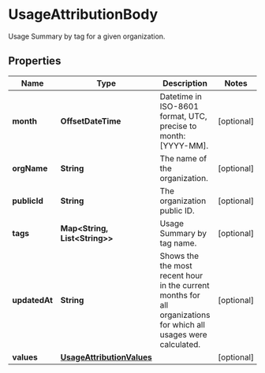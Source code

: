 

# UsageAttributionBody

Usage Summary by tag for a given organization.
## Properties

Name | Type | Description | Notes
------------ | ------------- | ------------- | -------------
**month** | **OffsetDateTime** | Datetime in ISO-8601 format, UTC, precise to month: [YYYY-MM]. |  [optional]
**orgName** | **String** | The name of the organization. |  [optional]
**publicId** | **String** | The organization public ID. |  [optional]
**tags** | **Map&lt;String, List&lt;String&gt;&gt;** | Usage Summary by tag name. |  [optional]
**updatedAt** | **String** | Shows the the most recent hour in the current months for all organizations for which all usages were calculated. |  [optional]
**values** | [**UsageAttributionValues**](UsageAttributionValues.md) |  |  [optional]




